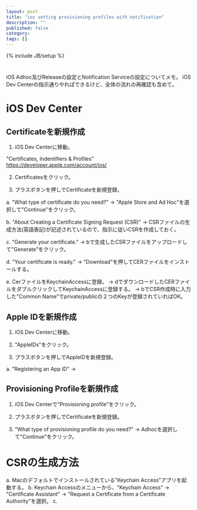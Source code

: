 ```yaml
---
layout: post
title: "ios setting provisioning profiles with notification"
description: ""
published: false
category: 
tags: []
---
```

{% include JB/setup %}

#

iOS Adhoc及びReleaseの設定とNotification Serviceの設定についてメモ。
iOS Dev Centerの指示通りやれぱできるけど、全体の流れの再確認も含めて。

# iOS Dev Center

## Certificateを新規作成

1. iOS Dev Centerに移動。

"Certificates, Indentifiers & Profiles"
https://developer.apple.com/account/ios/

2. Certificatesをクリック。


3. プラスボタンを押しでCertificateを新規登録。

a. "What type of certificate do you need?"
 -> "Apple Store and Ad Hoc"を選択して"Continue"をクリック。

b. "About Creating a Certificate Signing Request (CSR)"
 -> CSRファイルの生成方法(英語表記)が記述されているので、指示に従いCSRを作成しておく。

c. "Generate your certificate."
 -> bで生成したCSRファイルをアップロードして"Generate"をクリック。

d. "Your certificate is ready."
 -> "Download"を押してCERファイルをインストールする。

e. CerファイルをKeychainAccessに登録。
 -> dでダウンロードしたCERファイルをダブルクリックしてKeychainAccessに登録する。
 -> bでCSR作成時に入力した"Common Name"でprivate/publicの２つのKeyが登録されていればOK。

## Apple IDを新規作成

1. iOS Dev Centerに移動。

2. "AppleIDs"をクリック。

3. プラスボタンを押しでAppleIDを新規登録。

a. "Registering an App ID"
 -> 



## Provisioning Profileを新規作成

1. iOS Dev Centerで"Provisioning profile"をクリック。

2. プラスボタンを押しでCertificateを新規登録。

3. "What type of provisioning profile do you need?"
 -> Adhocを選択して"Continue"をクリック。


# CSRの生成方法

a. Macのデフォルトでインストールされている"Keychain Access"アプリを起動する。
b. Keychain Accessのメニューから、"Keychain Access" -> "Certificate Assistant" -> "Request a Certificate from a Certificate Authority"を選択。
c. 




